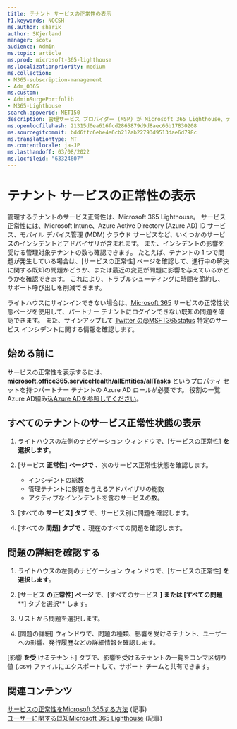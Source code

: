 ```yaml
---
title: テナント サービスの正常性の表示
f1.keywords: NOCSH
ms.author: sharik
author: SKjerland
manager: scotv
audience: Admin
ms.topic: article
ms.prod: microsoft-365-lighthouse
ms.localizationpriority: medium
ms.collection:
- M365-subscription-management
- Adm_O365
ms.custom:
- AdminSurgePortfolib
- M365-Lighthouse
search.appverid: MET150
description: 管理サービス プロバイダー (MSP) が Microsoft 365 Lighthouse、テナント サービスの正常性を表示する方法について説明します。
ms.openlocfilehash: 21315d0ea616fcd2865879d9d8aec66b17830208
ms.sourcegitcommit: bdd6ffc6ebe4e6cb212ab22793d9513dae6d798c
ms.translationtype: MT
ms.contentlocale: ja-JP
ms.lasthandoff: 03/08/2022
ms.locfileid: "63324607"
---
```

# <a name="view-tenant-service-health"></a>テナント サービスの正常性の表示

管理するテナントのサービス正常性は、Microsoft 365 Lighthouse。 サービス正常性には、Microsoft Intune、Azure Active Directory (Azure AD) ID サービス、モバイル デバイス管理 (MDM) クラウド サービスなど、いくつかのサービスのインシデントとアドバイザリが含まれます。 また、インシデントの影響を受ける管理対象テナントの数も確認できます。 たとえば、テナントの 1 つで問題が発生している場合は、[サービスの正常性] ページを確認して、進行中の解決に関する既知の問題かどうか、または最近の変更が問題に影響を与えているかどうかを確認できます。 これにより、トラブルシューティングに時間を節約し、サポート呼び出しを削減できます。

ライトハウスにサインインできない場合は、[Microsoft 365](https://status.office365.com/) サービスの正常性状態ページを使用して、パートナー テナントにログインできない既知の問題を確認できます。 また、サインアップして [Twitter の@MSFT365status](https://twitter.com/MSFT365Status) 特定のサービス インシデントに関する情報を確認します。

## <a name="before-you-begin"></a>始める前に

サービスの正常性を表示するには、**microsoft.office365.serviceHealth/allEntities/allTasks** というプロパティ セットを持つパートナー テナントの Azure AD ロールが必要です。 役割の一覧Azure AD組み込[Azure ADを参照してください](/azure/active-directory/roles/permissions-reference)。

## <a name="view-service-health-status-for-all-tenants"></a>すべてのテナントのサービス正常性状態の表示

1. ライトハウスの左側のナビゲーション ウィンドウで、[サービスの正常性] **を選択します**。

2. [サービス **正常性] ページで** 、次のサービス正常性状態を確認します。

   -   インシデントの総数
   -   管理テナントに影響を与えるアドバイザリの総数
   -   アクティブなインシデントを含むサービスの数。

3. [すべての **サービス] タブ** で、サービス別に問題を確認します。

4. [すべての **問題] タブで** 、現在のすべての問題を確認します。

## <a name="review-issue-details"></a>問題の詳細を確認する

1. ライトハウスの左側のナビゲーション ウィンドウで、[サービスの正常性] **を選択します**。

2. [サービス **の正常性] ページ** で、[すべてのサービス **] または [すべての問題****] タブを選択** します。

3. リストから問題を選択します。

4. [問題の詳細] ウィンドウで、問題の種類、影響を受けるテナント、ユーザーへの影響、発行履歴などの詳細情報を確認します。

[影響 **を受** けるテナント] タブで、影響を受けるテナントの一覧をコンマ区切り値 (.csv) ファイルにエクスポートして、サポート チームと共有できます。

## <a name="related-content"></a>関連コンテンツ
[サービスの正常性をMicrosoft 365する方法](/microsoft-365/enterprise/view-service-health) (記事)\
[ユーザーに関する既知Microsoft 365 Lighthouse](m365-lighthouse-known-issues.md) (記事)